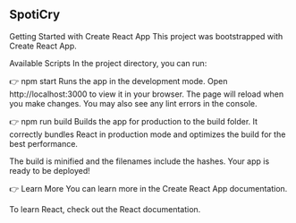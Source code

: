 ## SpotiCry

Getting Started with Create React App
This project was bootstrapped with Create React App.

Available Scripts
In the project directory, you can run:

👉 npm start
Runs the app in the development mode.
Open http://localhost:3000 to view it in your browser. The page will reload when you make changes. You may also see any lint errors in the console.

👉 npm run build
Builds the app for production to the build folder.
It correctly bundles React in production mode and optimizes the build for the best performance.

The build is minified and the filenames include the hashes.
Your app is ready to be deployed!

👉 Learn More
You can learn more in the Create React App documentation.

To learn React, check out the React documentation.
